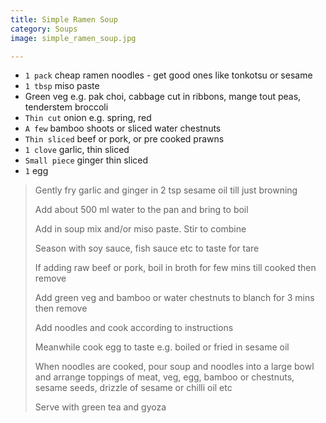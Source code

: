 ```yaml
---
title: Simple Ramen Soup 
category: Soups
image: simple_ramen_soup.jpg

--- 
```


* `1 pack` cheap ramen noodles - get good ones like tonkotsu or sesame
* `1 tbsp` miso paste
* Green veg e.g. pak choi, cabbage cut in ribbons, mange tout peas, tenderstem broccoli
* `Thin cut` onion e.g. spring, red
* `A few` bamboo shoots or sliced water chestnuts
* `Thin sliced` beef or pork, or pre cooked prawns
* `1 clove` garlic, thin sliced
* `Small piece` ginger thin sliced
* `1` egg

> Gently fry garlic and ginger in 2 tsp sesame oil till just browning
>
> Add about 500 ml water to the pan and bring to boil
>
> Add in soup mix and/or miso paste. Stir to combine
>
> Season with soy sauce, fish sauce etc to taste for tare
>
> If adding raw beef or pork, boil in broth for few mins till cooked then remove
>
> Add green veg and bamboo or water chestnuts to blanch for 3 mins then remove
>
> Add noodles and cook according to instructions
>
> Meanwhile cook egg to taste e.g. boiled or fried in sesame oil
>
> When noodles are cooked, pour soup and noodles into a large bowl and arrange toppings of meat, veg, egg, bamboo or chestnuts, sesame seeds, drizzle of sesame or chilli oil etc
>
> Serve with green tea and gyoza

